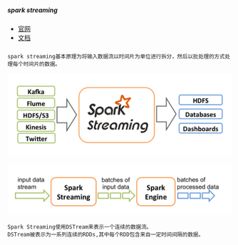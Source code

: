 
##### spark streaming

* [官网](http://spark.apache.org/streaming/)
* [文档](http://spark.apache.org/docs/latest/streaming-programming-guide.html)

#####
    spark streaming基本原理为将输入数据流以时间片为单位进行拆分，然后以批处理的方式处理每个时间片的数据。

![实时数据流](./src/main/image/1.png)

![数据流处理](./src/main/image/2.png)

    Spark Streaming使用DSTream来表示一个连续的数据流。
    DSTream被表示为一系列连续的RDDs,其中每个RDD包含来自一定时间间隔的数据。
    